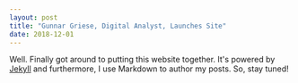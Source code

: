 ```yaml
---
layout: post
title: "Gunnar Griese, Digital Analyst, Launches Site"
date: 2018-12-01
---
```


Well. Finally got around to putting this website together. 
It's powered by [Jekyll](http://jekyllrb.com) and furthermore, I use Markdown
to author my posts. So, stay tuned!
